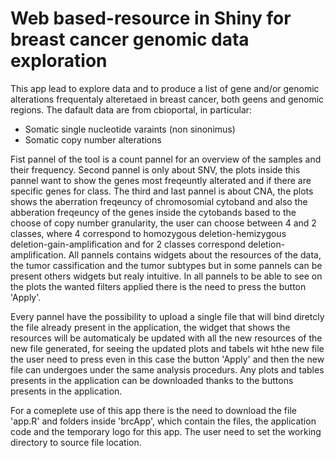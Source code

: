 # Web based-resource in Shiny for breast cancer genomic data exploration 

This app lead to explore data and to produce a list of gene and/or genomic alterations frequentaly alteretaed in breast cancer, both geens and genomic regions.
The dafault data are from cbioportal, in particular: 
- Somatic single nucleotide varaints (non sinonimus)
- Somatic copy number alterations

Fist pannel of the tool is a count pannel for an overview of the samples and their frequency. Second pannel is only about SNV, the plots inside this pannel want 
to show the genes most freqeuntly alterated and if there are specific genes for class. The third and last pannel is about CNA, the plots shows the aberration freqeuncy of chromosomial cytoband and also the abberation freqeuncy of the genes inside the cytobands based to the choose of copy number granularity, the user can choose between 4 and 2 classes, where 4 correspond to homozygous deletion-hemizygous deletion-gain-amplification and for 2 classes correspond deletion-amplification. All pannels contains widgets about the resources of the data, the tumor cassification and the tumor subtypes but in some pannels can be present others widgets but realy intuitive. In all pannels to be able to see on the plots the wanted filters applied there is the need to press the button 'Apply'. 

Every pannel have the possibility to upload a single file that will bind diretcly the file already present in the application, the widget that shows the resources will be automaticaly be updated with all the new resources of the new file generated, for seeing the updated plots and tabels wit hthe new file the user need to press even in this case the button 'Apply' and then the new file can undergoes under the same analysis procedurs. Any plots and tables presents in the application can be downloaded thanks to the buttons presents in the application.

For a comeplete use of this app there is the need to download the file 'app.R' and folders inside 'brcApp', which contain the files, the application code and the temporary logo for this app. The user need to set the working directory to source file location.  
 
